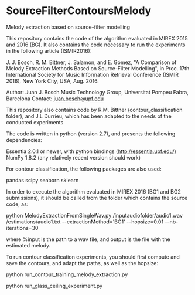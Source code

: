 # SourceFilterContoursMelody
Melody extraction based on source-filter modelling


This repository contains the code of the algorithm evaluated in MIREX 2015 and 2016 (BG).
It also contains the code necessary to run the experiments in the following article (ISMIR2016):

J. J. Bosch, R. M. Bittner, J. Salamon, and E. Gómez, "A Comparison of
Melody Extraction Methods Based on Source-Filter Modelling", in Proc.
17th International Society for Music Information Retrieval Conference
(ISMIR 2016), New York City, USA, Aug. 2016.

Author:
Juan J. Bosch
Music Technology Group, Universitat Pompeu Fabra, Barcelona
Contact: juan.bosch@upf.edu

This repository also contains code by R.M. Bittner (contour_classification folder), and J.L Durrieu, which has been adapted to the needs of the conducted experiments

The code is written in python (version 2.7), and presents the following dependencies:

Essentia 2.0.1 or newer, with python bindings (http://essentia.upf.edu/)
NumPy 1.8.2 (any relatively recent version should work)

For contour classification, the following packages are also used:

pandas
scipy
seaborn
sklearn

In order to execute the algorithm evaluated in MIREX 2016 (BG1 and BG2 submissions), it should be called from the folder which contains the source code, as:

python MelodyExtractionFromSingleWav.py /inputaudiofolder/audio1.wav /estimations/audio1.txt --extractionMethod='BG1' --hopsize=0.01 --nb-iterations=30

where %input is the path to a wav file, and output is the file with the estimated melody.

To run contour classification experiments, you should first compute and save the contours, and adapt the paths, as well as the hopsize:

python run_contour_training_melody_extraction.py

python run_glass_ceiling_experiment.py